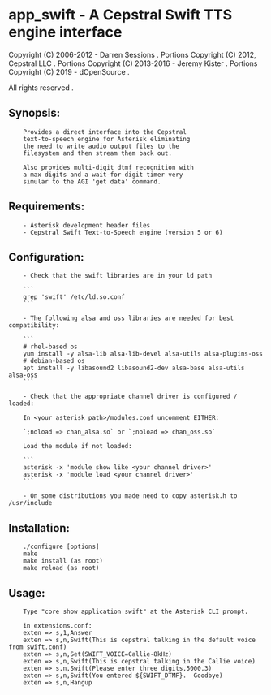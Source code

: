 # app_swift - A Cepstral Swift TTS engine interface

Copyright (C) 2006-2012 - Darren Sessions . 
Portions Copyright (C) 2012, Cepstral LLC . 
Portions Copyright (C) 2013-2016 - Jeremy Kister . 
Portions Copyright (C) 2019 - dOpenSource . 
 
All rights reserved . 

## Synopsis:

        Provides a direct interface into the Cepstral
        text-to-speech engine for Asterisk eliminating
        the need to write audio output files to the 
        filesystem and then stream them back out.

        Also provides multi-digit dtmf recognition with
        a max digits and a wait-for-digit timer very 
        simular to the AGI 'get data' command.

## Requirements: 

        - Asterisk development header files
        - Cepstral Swift Text-to-Speech engine (version 5 or 6)

## Configuration: 
                
        - Check that the swift libraries are in your ld path  

        ```
        grep 'swift' /etc/ld.so.conf
        ```

        - The following alsa and oss libraries are needed for best compatibility:  

        ```
        # rhel-based os
        yum install -y alsa-lib alsa-lib-devel alsa-utils alsa-plugins-oss
        # debian-based os
        apt install -y libasound2 libasound2-dev alsa-base alsa-utils alsa-oss
        ```

        - Check that the appropriate channel driver is configured / loaded:  

        In <your asterisk path>/modules.conf uncomment EITHER:
        
        `;noload => chan_alsa.so` or `;noload => chan_oss.so`

        Load the module if not loaded:  

        ```
        asterisk -x 'module show like <your channel driver>'
        asterisk -x 'module load <your channel driver>'
        ```

        - On some distributions you made need to copy asterisk.h to /usr/include

## Installation:  

        ./configure [options]
        make
        make install (as root)
        make reload (as root)

## Usage:        

        Type "core show application swift" at the Asterisk CLI prompt.

        in extensions.conf:
        exten => s,1,Answer
        exten => s,n,Swift(This is cepstral talking in the default voice from swift.conf)
        exten => s,n,Set(SWIFT_VOICE=Callie-8kHz)
        exten => s,n,Swift(This is cepstral talking in the Callie voice)
        exten => s,n,Swift(Please enter three digits,5000,3)
        exten => s,n,Swift(You entered ${SWIFT_DTMF}.  Goodbye)
        exten => s,n,Hangup

